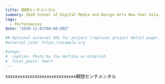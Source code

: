 ```yaml
---
title: 瞬間センチメンタル
summary: 2020 School of Digital Media and Design Arts New Year Gala.
tags:
  - Performances
date: "2020-11-01T00:00:00Z"

## Optional external URL for project (replaces project detail page).
#external_link: https://example.org

#image:
#  caption: Photo by Toa Heftiba on Unsplash
#  focal_point: Smart
---
```


xxxxxxxxxxxxxxxxxxxxxxxxxxxxx瞬間センチメンタル